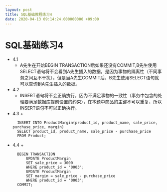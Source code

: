 ```yaml
---
layout: post
title: SQL基础教程练习4
date: 2020-04-13 09:14:24.000000000 +09:00
---
```


# SQL基础练习4

   + 4.1
      + A先生在开始BEGIN TRANSACTION后如果还没有COMMIT,B先生使用SELECT语句将不会看到A先生插入的数据，是因为事物的隔离性（不同事务之间互不干扰），但是当A先生COMMIT后，B先生使用SELECT语句就可以查询到A先生插入的数据。
   + 4.2
      + INSERT语句将不会正确执行，因为不满足事物的一致性（事务中包含的处理要满足数据库提前设置的约束），在本题中商品的主键不可以重复，所以INSERT语句不可以正确执行。
   + 4.3
      + 
      ```
        INSERT INTO ProductMargin(product_id, product_name, sale_price, purchase_price, margin)
        SELECT product_id, product_name, sale_price - purchase_price
        FROM Product;
      ```
   + 4.4
      + 
      ```
        BEGIN TRANSACTION
            UPDATE ProductMargin
            SET sale_price = 3000
            WHERE product_id = '0003';
            UPDATE ProductMargin
            SET margin = sale_price - purchase_price
            WHERE product_id = '0003';
        COMMIT;
      ```